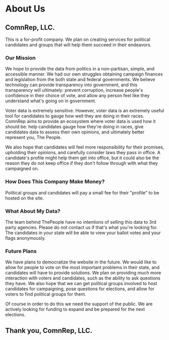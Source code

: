 # About Us

## ComnRep, LLC.
This is a for-profit company. We plan on creating services for political candidates and groups that will help them succeed in their endeavors. 

### Our Mission
We hope to provide the data from politics in a non-partisan, simple, and accessible manner. We had our own struggles obtaining campaign finances and legislation from the both state and federal governments. We believe technology can provide transparency into government, and this transparency will ultimately: prevent corruption, increase people's confidence in their choice of vote, and allow any person feel like they understand what's going on in government.

Voter data is extremely sensitive. However, voter data is an extremely useful tool for candidates to gauge how well they are doing in their races. ComnRep aims to provide an ecosystem where voter data is used how it should be: help candidates gauge how they're doing in races, give candidates data to assess their own opinions, and ultimately better represent you, The People. 

We also hope that candidates will feel more responsibility for their promises, upholding their opinions, and carefully consider laws they pass in office. A candidate's profile might help them get into office, but it could also be the reason they do not keep office if they don't follow through with what they campaigned on.

### How Does This Company Make Money?
Political groups and candidates will pay a small fee for their "profile" to be hosted on the site.

### What About My Data?
The team behind ThePeople have no intentions of selling this data to 3rd party agencies. Please do not contact us if that's what you're looking for. 
The candidates in your state will be able to view your ballot votes and your flags anonymously.

### Future Plans
We have plans to democratize the website in the future. We would like to allow for people to vote on the most important problems in their state, and candidates will have to provide solutions. We plan on providing much more interaction with voters and candidates, such as the ability to ask questions they have. We also hope that we can get political groups involved to host candidates for campaigning, pose questions for elections, and allow for voters to find political groups for them.

Of course in order to do this we need the support of the public. We are actively looking for funding to expand and be prepared for the next elections.

## Thank you, ComnRep, LLC.
